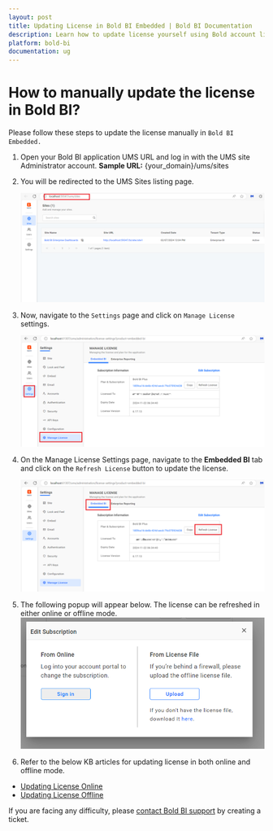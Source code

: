 ```yaml
---
layout: post
title: Updating License in Bold BI Embedded | Bold BI Documentation
description: Learn how to update license yourself using Bold account linked with your subscription in Bold BI application.
platform: bold-bi
documentation: ug
---
```


# How to manually update the license in Bold BI?

Please follow these steps to update the license manually in `Bold BI Embedded.` 

1. Open your Bold BI application UMS URL and log in with the UMS site Administrator account.
   **Sample URL:** {your_domain}/ums/sites

2. You will be redirected to the UMS Sites listing page.

   ![Site Listing](/static/assets/faq/images/site_listing.png)

3. Now, navigate to the `Settings` page and click on `Manage License` settings.

   ![Manage License Settings](/static/assets/faq/images/manage_license_settings.png)

4. On the Manage License Settings page, navigate to the **Embedded BI** tab and click on the `Refresh License` button to update the license.
   
   ![License Update Settings](/static/assets/faq/images/license-update-settings.png)

5. The following popup will appear below. The license can be refreshed in either online or offline mode.
   ![Refresh License Popup](/static/assets/faq/images/refresh_license_popup.png)

6. Refer to the below KB articles for updating license in both online and offline mode.

* [Updating License Online](https://support.boldbi.com/kb/article/14189/updating-bold-bi-license---online-and-offline-methods#updating-the-license-online)
* [Updating License Offline](https://support.boldbi.com/kb/article/14189/updating-bold-bi-license---online-and-offline-methods#get-and-update-offline-license-key)

If you are facing any difficulty, please [contact Bold BI support](https://support.boldbi.com/support/tickets/create) by creating a ticket.
